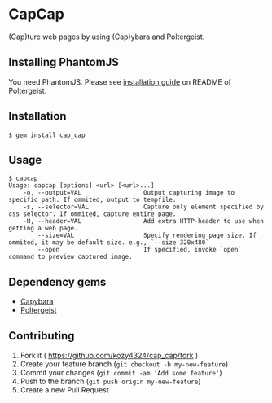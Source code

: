 # CapCap

(Cap)ture web pages by using (Cap)ybara and Poltergeist.

## Installing PhantomJS

You need PhantomJS. Please see [installation guide](https://github.com/teampoltergeist/poltergeist/blob/master/README.md#installing-phantomjs) on README of Poltergeist.

## Installation

```
$ gem install cap_cap
```

## Usage

```
$ capcap 
Usage: capcap [options] <url> [<url>...]
    -o, --output=VAL                 Output capturing image to specific path. If ommited, output to tempfile.
    -s, --selector=VAL               Capture only element specified by css selector. If ommited, capture entire page.
    -H, --header=VAL                 Add extra HTTP-header to use when getting a web page.
        --size=VAL                   Specify rendering page size. If ommited, it may be default size. e.g., `--size 320x480`
        --open                       If specified, invoke `open` command to preview captured image.
```

## Dependency gems

- [Capybara](https://github.com/jnicklas/capybara)
- [Poltergeist](https://github.com/teampoltergeist/poltergeistJ)

## Contributing

1. Fork it ( https://github.com/kozy4324/cap_cap/fork )
2. Create your feature branch (`git checkout -b my-new-feature`)
3. Commit your changes (`git commit -am 'Add some feature'`)
4. Push to the branch (`git push origin my-new-feature`)
5. Create a new Pull Request
